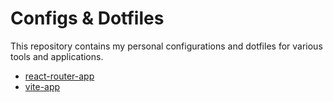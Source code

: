 # Configs & Dotfiles

This repository contains my personal configurations and dotfiles for various tools and applications.

- [react-router-app](https://github.com/michaelschwobe/configs-and-dotfiles/react-router-app)
- [vite-app](https://github.com/michaelschwobe/configs-and-dotfiles/vite-app)

